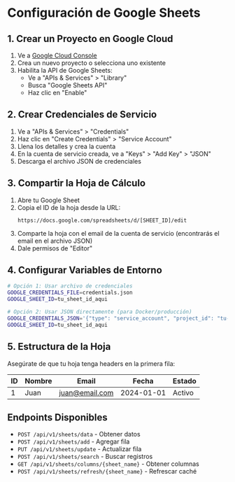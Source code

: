 # Configuración de Google Sheets

## 1. Crear un Proyecto en Google Cloud

1. Ve a [Google Cloud Console](https://console.cloud.google.com/)
2. Crea un nuevo proyecto o selecciona uno existente
3. Habilita la API de Google Sheets:
   - Ve a "APIs & Services" > "Library"
   - Busca "Google Sheets API"
   - Haz clic en "Enable"

## 2. Crear Credenciales de Servicio

1. Ve a "APIs & Services" > "Credentials"
2. Haz clic en "Create Credentials" > "Service Account"
3. Llena los detalles y crea la cuenta
4. En la cuenta de servicio creada, ve a "Keys" > "Add Key" > "JSON"
5. Descarga el archivo JSON de credenciales

## 3. Compartir la Hoja de Cálculo

1. Abre tu Google Sheet
2. Copia el ID de la hoja desde la URL:
   ```
   https://docs.google.com/spreadsheets/d/[SHEET_ID]/edit
   ```
3. Comparte la hoja con el email de la cuenta de servicio (encontrarás el email en el archivo JSON)
4. Dale permisos de "Editor"

## 4. Configurar Variables de Entorno

```bash
# Opción 1: Usar archivo de credenciales
GOOGLE_CREDENTIALS_FILE=credentials.json
GOOGLE_SHEET_ID=tu_sheet_id_aqui

# Opción 2: Usar JSON directamente (para Docker/producción)
GOOGLE_CREDENTIALS_JSON='{"type": "service_account", "project_id": "tu-proyecto", ...}'
GOOGLE_SHEET_ID=tu_sheet_id_aqui
```

## 5. Estructura de la Hoja

Asegúrate de que tu hoja tenga headers en la primera fila:

| ID | Nombre | Email | Fecha | Estado |
|----|--------|-------|-------|--------|
| 1  | Juan   | juan@email.com | 2024-01-01 | Activo |

## Endpoints Disponibles

- `POST /api/v1/sheets/data` - Obtener datos
- `POST /api/v1/sheets/add` - Agregar fila
- `PUT /api/v1/sheets/update` - Actualizar fila
- `POST /api/v1/sheets/search` - Buscar registros
- `GET /api/v1/sheets/columns/{sheet_name}` - Obtener columnas
- `POST /api/v1/sheets/refresh/{sheet_name}` - Refrescar caché
